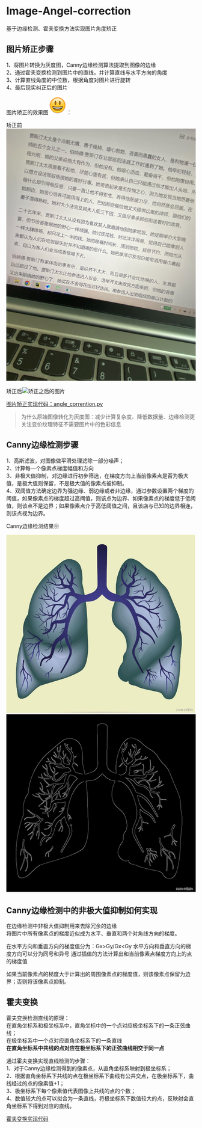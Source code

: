 # Image-Angel-correction
基于边缘检测、霍夫变换方法实现图片角度矫正

## 图片矫正步骤
1、将图片转换为灰度图，Canny边缘检测算法提取到图像的边缘<br>
2、通过霍夫变换检测到图片中的直线，并计算直线与水平方向的角度<br>
3、计算直线角度的中位数，根据角度对图片进行旋转<br>
4、最后现实纠正后的图片<br>


图片矫正的效果图![alt text](260C76D6.png)：


矫正前![矫正之前的图片](./files/003.jpg)


矫正后![矫正之后的图片](./files/corrected_res.png)

[图片矫正实现代码：angle_corrention.py](./angle_corrention.py)


> 为什么原始图像转化为灰度图：减少计算复杂度、降低数据量、边缘检测更关注变价纹理特征不需要图片中的色彩信息
## Canny边缘检测步骤
1、高斯滤波，对图像做平滑处理滤除一部分噪声；<br>
2、计算每一个像素点梯度幅值和方向<br>
3、非极大值抑制，对边缘进行初步筛选，在梯度方向上当前像素点是否为极大值，是极大值则保留，不是极大值的像素点被抑制。<br>
4、双阈值方法确定边界为强边缘、弱边缘或者非边缘，通过参数设置两个梯度的阈值，如果像素点的梯度超过高阈值，则该点为边界、如果像素点的梯度低于低阈值，则该点不是边界；如果像素点介于高低阈值之间，且该店与已知的边界相连，则该点视为边界。

Canny边缘检测结果❀

![](./imgs/003.png)
![](./files/canny.png)

## Canny边缘检测中的非极大值抑制如何实现
在边缘检测中非极大值抑制用来去除冗余的边缘<br>
将图片中所有像素点的梯度近似成为水平、垂直和两个对角线方向的梯度。<br>

在水平方向和垂直方向的梯度值分为：Gx>Gy/Gx<Gy
水平方向和垂直方向的梯度方向可以分为同号和异号
通过插值的方法计算出和当前像素点梯度方向上的点的梯度值

如果当前像素点的梯度大于计算出的周围像素点的梯度值，则该像素点保留为边界；否则将该像素点抑制。

## 霍夫变换

霍夫变换检测直线的原理：<br>
在直角坐标系和极坐标系中，直角坐标中的一个点对应极坐标系下的一条正弦曲线；<br>
在极坐标系中一个点对应直角坐标系下的一条直线<br>
**在直角坐标系中共线的点对应在极坐标系下的正弦曲线相交于同一点**



通过霍夫变换实现直线检测的步骤：<br>
1、对于Canny边缘检测得到的像素点，从直角坐标系映射到极坐标系；<br>
2、根据直角坐标系下共线的点在极坐标系下曲线有公共交点，在极坐标系下，曲线经过的点的像素值+1；<br>
3、极坐标系下每个像素值代表图像上共线的点的个数；<br>
4、数值较大的点可以拟合为一条直线，将极坐标系下数值较大的点，反映射会直角坐标系下得到对应的直线。

[霍夫变换实现代码](./hough_trans_test.py)





